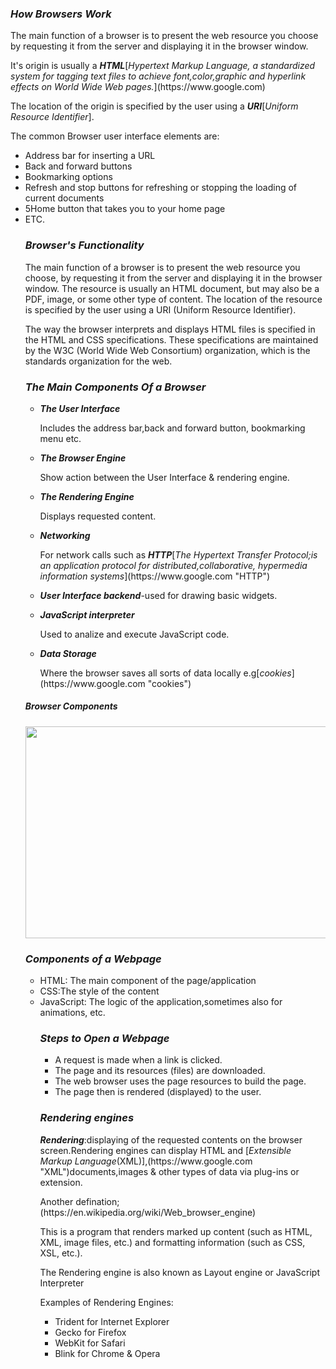 <h3><em><strong>How Browsers Work</em></strong></h3>
<p>The main function of a browser is to present the web resource you choose by requesting it from the server and displaying it in the browser window.
<p>It's origin is usually a <em><strong>HTML</em></strong>[<em>Hypertext Markup Language, a standardized system for tagging text files to achieve font,color,graphic and hyperlink effects on World Wide Web pages.</em>](https://www.google.com)</p>
<p>The location of the origin is specified by the user using a <em><strong>URI</em></strong>[<em>Uniform Resource Identifier</em>].</p>
<p>The common Browser user interface elements are:
<ul>
<li>Address bar for inserting a URL</li>
<li>Back and forward buttons</li>
<li>Bookmarking options</li>
<li>Refresh and stop buttons for refreshing or stopping the loading of current documents</li>
<li>5Home button that takes you to your home page</li>
<li>ETC.</li>

<h3><em><strong>Browser's Functionality</h3></em></strong>
<p>The main function of a browser is to present the web resource you choose, by requesting it from the server and displaying it in the browser window. The resource is usually an HTML document, but may also be a PDF, image, or some other type of content. The location of the resource is specified by the user using a URI (Uniform Resource Identifier).</p>

<p>The way the browser interprets and displays HTML files is specified in the HTML and CSS specifications. These specifications are maintained by the W3C (World Wide Web Consortium) organization, which is the standards organization for the web.</p>

<h3><em><strong>The Main Components Of a Browser</em></strong></h3>
<ul>
<li><em><strong>The User Interface</em></strong>
<p>Includes the address bar,back and forward button, bookmarking menu etc.</p></li>
<li><em><strong>The Browser Engine</em></strong>
<p>Show action between the User Interface & rendering engine.</p></li>
<li><em><strong>The Rendering Engine</em></strong>
<p>Displays requested content.</p></li>
<li><em><strong>Networking</em></strong>
<p>For network calls such as <em><strong>HTTP</em></strong>[<em>The Hypertext Transfer Protocol;is an application protocol for distributed,collaborative, hypermedia information systems</em>](https://www.google.com "HTTP")</li>
<li><em><strong>User Interface backend</em></strong>-used for drawing basic widgets.</p></li>
<li><em><strong>JavaScript interpreter</em></strong>
<p>Used to analize and execute JavaScript code.</li>
<li><em><strong>Data Storage</em></strong>
<p>Where the browser saves all sorts of data locally e.g[<em>cookies</em>](https://www.google.com "cookies")</p></li>
</ul>

<h5><em><strong>Browser Components</em></strong></h5>
<img src="images/layer.jpg" alt="" title="" height="339" width="500">

<h3><em><strong>Components of a Webpage</h3></em></strong>
<ul>
<li>HTML: The main component of the page/application</li>
<li>CSS:The style of the content</li>
<li>JavaScript: The logic of the application,sometimes also for animations, etc.</li>

<h3><em><strong>Steps to Open a Webpage</h3></em></strong>
<ul>
<li>A request is made when a link is clicked.</li>
<li>The page and its resources (files) are downloaded.</li>
<li>The web browser uses the page resources to build the page.</li>
<li>The page then is rendered (displayed) to the user.</li>
</ul>

<h3><em><strong>Rendering engines</em></strong></h3>
<p><em><strong>Rendering</em></strong>:displaying of the requested contents on the browser screen.Rendering engines can display HTML and [<em>Extensible Markup Language</em>(XML)],(https://www.google.com "XML")documents,images & other types of data via plug-ins or extension.</p>

<p>Another defination;(https://en.wikipedia.org/wiki/Web_browser_engine)</p>
<p>This is a program that renders marked up content (such as HTML, XML, image files, etc.) and formatting information (such as CSS, XSL, etc.).</p>
<p>The Rendering engine is also known as Layout engine or JavaScript Interpreter</p>
<p>Examples of Rendering Engines:
<ul>
<li>Trident for Internet Explorer</li>
<li>Gecko for Firefox</li>
<li>WebKit for Safari</li>
<li>Blink for Chrome & Opera</li>
</ul>
